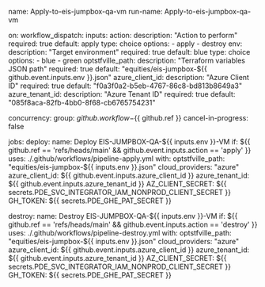 name: Apply-to-eis-jumpbox-qa-vm
run-name: Apply-to-eis-jumpbox-qa-vm

on:
  workflow_dispatch:
    inputs:
      action:
        description: "Action to perform"
        required: true
        default: apply
        type: choice
        options:
          - apply
          - destroy
      env:
        description: "Target environment"
        required: true
        default: blue
        type: choice
        options:
          - blue
          - green
      optstfville_path:
        description: "Terraform variables JSON path"
        required: true
        default: "equities/eis-jumpbox-${{ github.event.inputs.env }}.json"
      azure_client_id:
        description: "Azure Client ID"
        required: true
        default: "f0a3f0a2-b5eb-4767-86c8-bd813b8649a3"
      azure_tenant_id:
        description: "Azure Tenant ID"
        required: true
        default: "085f8aca-82fb-4bb0-8f68-cb6765754231"

concurrency:
  group: ${{ github.workflow }}-${{ github.ref }}
  cancel-in-progress: false

jobs:
  deploy:
    name: Deploy EIS-JUMPBOX-QA-${{ inputs.env }}-VM
    if: ${{ github.ref == 'refs/heads/main' && github.event.inputs.action == 'apply' }}
    uses: ./.github/workflows/pipeline-apply.yml
    with:
      optstfville_path: "equities/eis-jumpbox-${{ inputs.env }}.json"
      cloud_providers: "azure"
      azure_client_id: ${{ github.event.inputs.azure_client_id }}
      azure_tenant_id: ${{ github.event.inputs.azure_tenant_id }}
      AZ_CLIENT_SECRET: ${{ secrets.PDE_SVC_INTEGRATOR_IAM_NONPROD_CLIENT_SECRET }}
      GH_TOKEN: ${{ secrets.PDE_GHE_PAT_SECRET }}

  destroy:
    name: Destroy EIS-JUMPBOX-QA-${{ inputs.env }}-VM
    if: ${{ github.ref == 'refs/heads/main' && github.event.inputs.action == 'destroy' }}
    uses: ./.github/workflows/pipeline-destroy.yml
    with:
      optstfville_path: "equities/eis-jumpbox-${{ inputs.env }}.json"
      cloud_providers: "azure"
      azure_client_id: ${{ github.event.inputs.azure_client_id }}
      azure_tenant_id: ${{ github.event.inputs.azure_tenant_id }}
      AZ_CLIENT_SECRET: ${{ secrets.PDE_SVC_INTEGRATOR_IAM_NONPROD_CLIENT_SECRET }}
      GH_TOKEN: ${{ secrets.PDE_GHE_PAT_SECRET }}